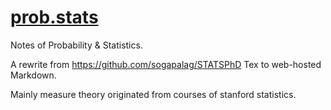 # [prob.stats](sogapalag.github.io/prob.stats)
Notes of Probability &amp; Statistics.

A rewrite from https://github.com/sogapalag/STATSPhD Tex to web-hosted Markdown.

Mainly measure theory originated from courses of stanford statistics.